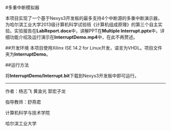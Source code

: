 #多重中断模拟器

本项目实现了一个基于Nexys3开发板的最多支持4个中断源的多重中断演示器，为哈尔滨工业大学2013级计算机科学试验班《计算机组成原理》的第三个自主实验。实验报告在**LabReport.docx**中，讲解PPT在**Multiple Interrupt.pptx**中，详细功能介绍及运行演示在**InterruptDemo.mp4**中，在此不再赘述。

##开发环境
本项目使用Xilinx ISE 14.2 for Linux开发，语言为VHDL。项目文件夹为**InterruptDemo**。

##运行方法

将**InterruptDemo/Interrupt.bit**下载到Nexys3开发板中即可运行。

---

作者：杨志飞 黄渝光 郭宏子龙

指导教师：舒燕君

计算机科学与技术学院

哈尔滨工业大学
